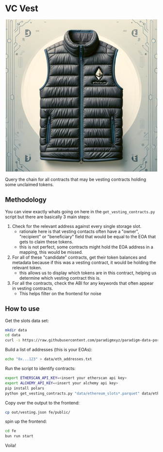 # VC Vest

<p align="center">
  <img src="./assets/vc-vest1.png" width="500">
</p>

Query the chain for all contracts that may be vesting contracts holding some unclaimed tokens.

## Methodology

You can view exactly whats going on here in the `get_vesting_contracts.py` script but there are basically 3 main steps:

1. Check for the relevant address against every single storage slot.
     - rationale here is that vesting contacts often have a "owner", "recipient" or "beneficiary" field that would be equal to the EOA that gets to claim these tokens.
     - this is not perfect, some contracts might hold the EOA address in a mapping, this would be missed.
2. For all of these "candidate" contracts, get their token balances and metadata because if this was a vesting contract, it would be holding the relevant token.
    - this allows us to display which tokens are in this contract, helping us determine which vesting contract this is.
3. For all the contracts, check the ABI for any keywords that often appear in vesting contracts.
    - This helps filter on the frontend for noise

## How to use

Get the slots data set:

``` bash
mkdir data
cd data
curl -s https://raw.githubusercontent.com/paradigmxyz/paradigm-data-portal/main/datasets/ethereum_slots/README.md | grep -oE "https://datasets.*parquet" | aria2c -i -    
```

Build a list of addresses (this is your EOAs):

``` bash
echo "0x...123" > data/eth_addresses.txt
```

Run the script to identify contracts:

``` bash
export ETHERSCAN_API_KEY=<insert your etherscan api key>
export ALCHEMY_API_KEY=<insert your alchemy api key>
pip install polars
python get_vesting_contracts.py "data/ethereum_slots*.parquet" data/eth_addresses.txt
```

Copy over the output to the frontend:

``` bash
cp out/vesting.json fe/public/
```

spin up the frontend:

``` bash
cd fe
bun run start
```

Voila!
